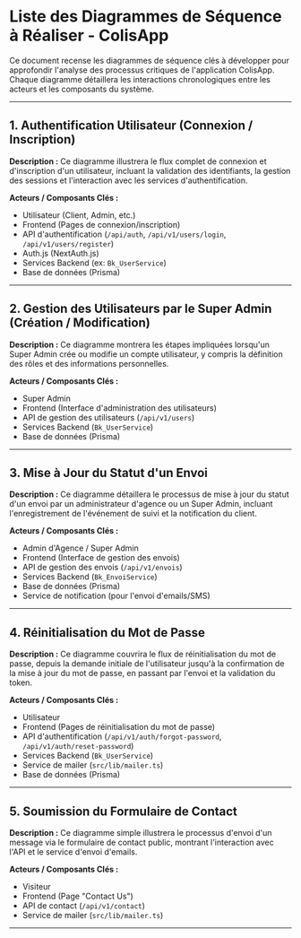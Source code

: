 # Liste des Diagrammes de Séquence à Réaliser - ColisApp

Ce document recense les diagrammes de séquence clés à développer pour approfondir l'analyse des processus critiques de l'application ColisApp. Chaque diagramme détaillera les interactions chronologiques entre les acteurs et les composants du système.

---

## 1. Authentification Utilisateur (Connexion / Inscription)

**Description :** Ce diagramme illustrera le flux complet de connexion et d'inscription d'un utilisateur, incluant la validation des identifiants, la gestion des sessions et l'interaction avec les services d'authentification.

**Acteurs / Composants Clés :**

- Utilisateur (Client, Admin, etc.)
- Frontend (Pages de connexion/inscription)
- API d'authentification (`/api/auth`, `/api/v1/users/login`, `/api/v1/users/register`)
- Auth.js (NextAuth.js)
- Services Backend (ex: `Bk_UserService`)
- Base de données (Prisma)

---

## 2. Gestion des Utilisateurs par le Super Admin (Création / Modification)

**Description :** Ce diagramme montrera les étapes impliquées lorsqu'un Super Admin crée ou modifie un compte utilisateur, y compris la définition des rôles et des informations personnelles.

**Acteurs / Composants Clés :**

- Super Admin
- Frontend (Interface d'administration des utilisateurs)
- API de gestion des utilisateurs (`/api/v1/users`)
- Services Backend (`Bk_UserService`)
- Base de données (Prisma)

---

## 3. Mise à Jour du Statut d'un Envoi

**Description :** Ce diagramme détaillera le processus de mise à jour du statut d'un envoi par un administrateur d'agence ou un Super Admin, incluant l'enregistrement de l'événement de suivi et la notification du client.

**Acteurs / Composants Clés :**

- Admin d'Agence / Super Admin
- Frontend (Interface de gestion des envois)
- API de gestion des envois (`/api/v1/envois`)
- Services Backend (`Bk_EnvoiService`)
- Base de données (Prisma)
- Service de notification (pour l'envoi d'emails/SMS)

---

## 4. Réinitialisation du Mot de Passe

**Description :** Ce diagramme couvrira le flux de réinitialisation du mot de passe, depuis la demande initiale de l'utilisateur jusqu'à la confirmation de la mise à jour du mot de passe, en passant par l'envoi et la validation du token.

**Acteurs / Composants Clés :**

- Utilisateur
- Frontend (Pages de réinitialisation du mot de passe)
- API d'authentification (`/api/v1/auth/forgot-password`, `/api/v1/auth/reset-password`)
- Services Backend (`Bk_UserService`)
- Service de mailer (`src/lib/mailer.ts`)
- Base de données (Prisma)

---

## 5. Soumission du Formulaire de Contact

**Description :** Ce diagramme simple illustrera le processus d'envoi d'un message via le formulaire de contact public, montrant l'interaction avec l'API et le service d'envoi d'emails.

**Acteurs / Composants Clés :**

- Visiteur
- Frontend (Page "Contact Us")
- API de contact (`/api/v1/contact`)
- Service de mailer (`src/lib/mailer.ts`)

---
